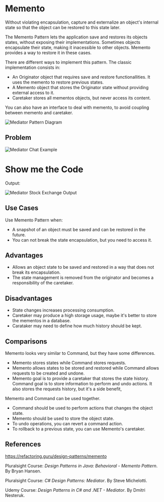 # Memento

Without violating encapsulation, capture and externalize an object's internal state so that the object can be restored to this state later.

The Memento Pattern lets the application save and restores its objects states, without exposing their implementations. Sometimes objects encapsulate their state, making it inacessible to other objects. Memento provides a way to restore it in these cases.

There are different ways to implement this pattern. The classic implementation consists in:

- An Originator object that requires save and restore functionallities. It uses the memento to restore previous states.
- A Memento object that stores the Originator state without providing external access to it.
- Caretaker stores all mementos objects, but never access its content.

You can also have an interface to deal with memento, to avoid coupling between memento and caretaker.

![Mediator Pattern Diagram](Images/MediatorDiagram.png)

## Problem


![Mediator Chat Example](Images/MediatorChat.png)

# Show me the Code

Output:

![Mediator Stock Exchange Output](Images/StockExchangeMediatorOutput.gif)

## Use Cases

Use Memento Pattern when:

- A snapshot of an object must be saved and can be restored in the future.
- You can not break the state encapsulation, but you need to access it.

## Advantages

- Allows an object state to be saved and restored in a way that does not break its encapsulation.
- The state management is removed from the originator and becomes a responsibility of the caretaker.

## Disadvantages

- State changes increases processing consumption.
- Caretaker may produce a high storage usage, maybe it's better to store the mementos in a database.
- Carataker may need to define how much history should be kept.

## Comparisons

Memento looks very similar to Command, but they have some differences.
- Memento stores states while Command stores requests.
- Memento allows states to be stored and restored while Command allows requests to be created and undone.
- Memento goal is to provide a caretaker that stores the state history. Command goal is to store information to perform and undo actions. It also stores the requests history, but it's a side benefit, 

Memento and Command can be used together. 
- Command should be used to perform actions that changes the object state. 
- Memento should be used to store the object state.
- To undo operations, you can revert a command action.
- To rollback to a previous state, you can use Memento's caretaker.

## References

https://refactoring.guru/design-patterns/memento

Pluralsight Course: *Design Patterns in Java: Behavioral - Memento Pattern*. By Bryan Hansen.

Pluralsight Course: *C# Design Patterns: Mediator*. By Steve Michelotti.

Udemy Course: *Design Patterns in C# and .NET - Mediator*. By Dmitri Nesteruk.